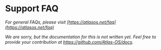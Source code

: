 # Support FAQ

_For general FAQs, please visit [https://atlasos.net/faq](https://atlasos.net/faq)_

_We are sorry, but the documentation for this is not written yet. Feel free to provide your contribution at https://github.com/Atlas-OS/docs._
